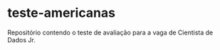 # teste-americanas
Repositório contendo o teste de avaliação para a vaga de Cientista de Dados Jr. 
